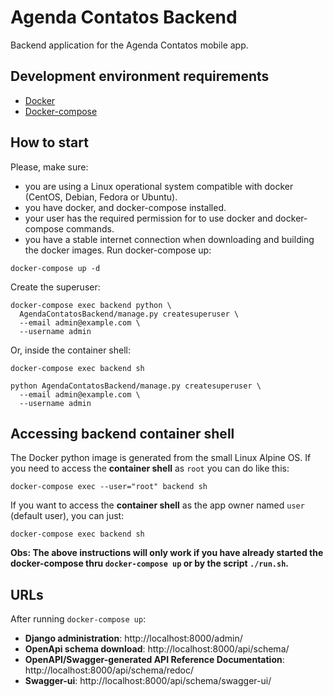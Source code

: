 # Agenda Contatos Backend

Backend application for the Agenda Contatos mobile app.

Development environment requirements
------------------------------------
* [Docker](https://docs.docker.com/engine/install/)
* [Docker-compose](https://docs.docker.com/compose/install/)

How to start
------------
Please, make sure:
- you are using a Linux operational system compatible with docker (CentOS, Debian, Fedora or Ubuntu).
- you have docker, and docker-compose installed.
- your user has the required permission for to use docker and docker-compose commands.
- you have a stable internet connection when downloading and building the docker images.
Run docker-compose up:
```shell
docker-compose up -d
```
Create the superuser:
```shell
docker-compose exec backend python \
  AgendaContatosBackend/manage.py createsuperuser \
  --email admin@example.com \
  --username admin
```
Or, inside the container shell:
```shell
docker-compose exec backend sh

python AgendaContatosBackend/manage.py createsuperuser \
  --email admin@example.com \
  --username admin
```


Accessing backend container shell
---------------------------------
The Docker python image is generated from the small Linux Alpine OS.
If you need to access the **container shell** as `root` you can do like this:
```shell
docker-compose exec --user="root" backend sh
```
If you want to access the **container shell** as the app owner named `user` (default user), you can just:
```shell
docker-compose exec backend sh
```
**Obs: The above instructions will only work if you have already started the docker-compose thru `docker-compose up` or by the script `./run.sh`.**

URLs
----
After running `docker-compose up`:
- **Django administration**: http://localhost:8000/admin/
- **OpenApi schema download**: http://localhost:8000/api/schema/
- **OpenAPI/Swagger-generated API Reference Documentation**: http://localhost:8000/api/schema/redoc/
- **Swagger-ui**: http://localhost:8000/api/schema/swagger-ui/
